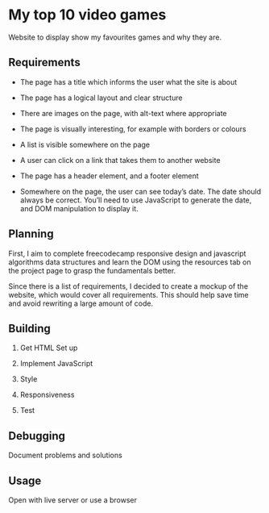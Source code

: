 # My top 10 video games

Website to display show my favourites games and why they are.

## Requirements

-   The page has a title which informs the user what the site is about

-   The page has a logical layout and clear structure

-   There are images on the page, with alt-text where appropriate

-   The page is visually interesting, for example with borders or colours

-   A list is visible somewhere on the page

-   A user can click on a link that takes them to another website

-   The page has a header element, and a footer element

-   Somewhere on the page, the user can see today’s date. The date should always
    be correct. You’ll need to use JavaScript to generate the date, and DOM
    manipulation to display it.

## Planning

First, I aim to complete freecodecamp responsive design and javascript
algorithms data structures and learn the DOM using the resources tab on the
project page to grasp the fundamentals better.

Since there is a list of requirements, I decided to create a mockup of the
website, which would cover all requirements. This should help save time and
avoid rewriting a large amount of code.

## Building

1. Get HTML Set up

2. Implement JavaScript

3. Style

4. Responsiveness

5. Test

## Debugging

Document problems and solutions

## Usage

Open with live server or use a browser
